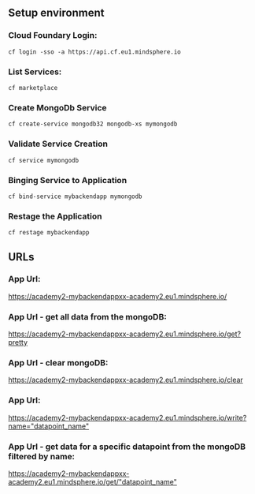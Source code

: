## Setup environment

### Cloud Foundary Login:
```
cf login -sso -a https://api.cf.eu1.mindsphere.io
```

### List Services:
```
cf marketplace
```

### Create MongoDb Service
```
cf create-service mongodb32 mongodb-xs mymongodb
```

### Validate Service Creation
```
cf service mymongodb
```

### Binging Service to Application
```
cf bind-service mybackendapp mymongodb
```

### Restage the Application
```
cf restage mybackendapp
```

## URLs

### App Url:
<https://academy2-mybackendappxx-academy2.eu1.mindsphere.io/>


### App Url - get all data from the mongoDB:
<https://academy2-mybackendappxx-academy2.eu1.mindsphere.io/get?pretty>


### App Url - clear mongoDB:
<https://academy2-mybackendappxx-academy2.eu1.mindsphere.io/clear>


### App Url:
<https://academy2-mybackendappxx-academy2.eu1.mindsphere.io/write?name="datapoint_name">


### App Url - get data for a specific datapoint from the mongoDB filtered by name:
<https://academy2-mybackendappxx-academy2.eu1.mindsphere.io/get/"datapoint_name">


